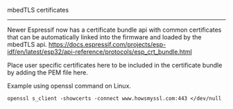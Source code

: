 mbedTLS certificates
***
Newer Espressif now has a certificate bundle api with common certificates that can be automatically linked into the firmware and loaded by the mbedTLS api. https://docs.espressif.com/projects/esp-idf/en/latest/esp32/api-reference/protocols/esp_crt_bundle.html

Place user specific certificates here to be included in the certificate bundle by adding the PEM file here.

   Example using openssl command on Linux.
```console
openssl s_client -showcerts -connect www.howsmyssl.com:443 </dev/null
```